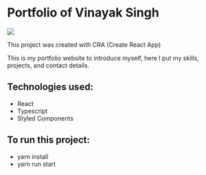 # Portfolio of Vinayak Singh

<img src ="![image](https://github.com/user-attachments/assets/86fa8a1c-03f2-4bb3-8530-68994719e1ef)
" />
 
This project was created with CRA (Create React App)

This is my portfolio website to introduce myself, here I put my skills, projects, and contact details.

## Technologies used:
- React
- Typescript
- Styled Components
 
## To run this project:
- yarn install
- yarn run start
